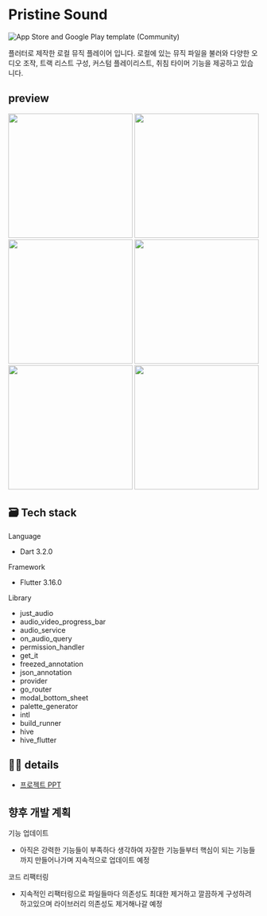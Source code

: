 # Pristine Sound

![App Store and Google Play template (Community)](https://github.com/Dalso13/music-player/assets/119721317/2c573dcd-fb03-47e0-927e-5dc4177307f7)

플러터로 제작한 로컬 뮤직 플레이어 입니다.
로컬에 있는 뮤직 파일을 불러와
다양한 오디오 조작, 트랙 리스트 구성, 커스텀 플레이리스트, 취침 타이머 기능을 제공하고 있습니다.


## preview

<img src="https://github.com/Dalso13/music-player/assets/119721317/087c01cc-1a2c-4046-8d5c-06bf0c517537" width="250"/>
<img src="https://github.com/Dalso13/music-player/assets/119721317/5df896a5-eaed-462f-8dfa-66de1cd0e495" width="250"/>
<img src="https://github.com/Dalso13/music-player/assets/119721317/0792db14-2176-4569-9477-d1a9c1bf06ea" width="250"/>
<img src="https://github.com/Dalso13/music-player/assets/119721317/2ac9aad7-5480-496b-9bbf-2204616b0f09" width="250"/>
<img src="https://github.com/Dalso13/music-player/assets/119721317/5c16757b-add2-4c03-96b0-e955b3d2314c" width="250"/>
<img src="https://github.com/Dalso13/music-player/assets/119721317/61940b2f-1c7f-4a70-81a8-94ee0ba2f61c" width="250"/>

## 🗃 Tech stack
Language
- Dart 3.2.0

Framework
- Flutter 3.16.0

Library
- just_audio
- audio_video_progress_bar
- audio_service
- on_audio_query
- permission_handler
- get_it
- freezed_annotation
- json_annotation
- provider
- go_router
- modal_bottom_sheet
- palette_generator
- intl
- build_runner
- hive
- hive_flutter

## 👩‍💻  details
- [프로젝트 PPT](https://gamma.app/docs/-vybme9zlt96kecp)


## 향후 개발 계획

기능 업데이트
- 아직은 강력한 기능들이 부족하다 생각하여 자잘한 기능들부터 핵심이 되는 기능들까지 만들어나가며 지속적으로 업데이트 예정
  
코드 리팩터링
- 지속적인 리팩터링으로 파일들마다 의존성도 최대한 제거하고 깔끔하게 구성하려 하고있으며 라이브러리 의존성도 제거해나갈 예정


